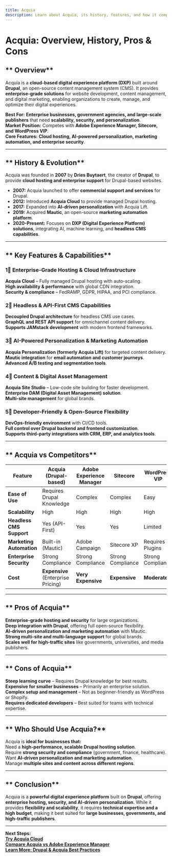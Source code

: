 ```yaml
---
title: Acquia  
description: Learn about Acquia, its history, features, and how it compares to other CMS platforms.  
---
```


# **Acquia: Overview, History, Pros & Cons**  

## ** Overview**  
Acquia is a **cloud-based digital experience platform (DXP)** built around **Drupal**, an open-source content management system (CMS). It provides **enterprise-grade solutions** for website development, content management, and digital marketing, enabling organizations to create, manage, and optimize their digital experiences.  

 **Best For:** **Enterprise businesses, government agencies, and large-scale publishers** that need **scalability, security, and personalization**.  
 **Market Position:** Competes with **Adobe Experience Manager, Sitecore, and WordPress VIP**.  
 **Core Features:** **Cloud hosting, AI-powered personalization, marketing automation, and enterprise security**.  

---

## ** History & Evolution**  
Acquia was founded in **2007** by **Dries Buytaert**, the creator of **Drupal**, to provide **cloud hosting and enterprise support** for Drupal-based websites.  

- **2007:** Acquia launched to offer **commercial support and services** for Drupal.  
- **2012:** Introduced **Acquia Cloud** to provide managed Drupal hosting.  
- **2017:** Expanded into **AI-driven personalization** with Acquia Lift.  
- **2019:** Acquired **Mautic**, an open-source **marketing automation platform**.  
- **2020-Present:** Focuses on **DXP (Digital Experience Platform) solutions**, integrating AI, machine learning, and **headless CMS capabilities**.  

---

## ** Key Features & Capabilities**  

### **1⃣ Enterprise-Grade Hosting & Cloud Infrastructure**  
 **Acquia Cloud** – Fully managed Drupal hosting with auto-scaling.  
 **High availability & performance** with global CDN integration.  
 **Security & compliance** – FedRAMP, GDPR, HIPAA, and PCI compliance.  

### **2⃣ Headless & API-First CMS Capabilities**  
 **Decoupled Drupal architecture** for headless CMS use cases.  
 **GraphQL and REST API support** for omnichannel content delivery.  
 **Supports JAMstack development** with modern frontend frameworks.  

### **3⃣ AI-Powered Personalization & Marketing Automation**  
 **Acquia Personalization (formerly Acquia Lift)** for targeted content delivery.  
 **Mautic integration** for **email automation and customer journeys**.  
 **Advanced A/B testing and segmentation tools**.  

### **4⃣ Content & Digital Asset Management**  
 **Acquia Site Studio** – Low-code site building for faster development.  
 **Enterprise DAM (Digital Asset Management) solution**.  
 **Multi-site management** for global brands.  

### **5⃣ Developer-Friendly & Open-Source Flexibility**  
 **DevOps-friendly environment** with CI/CD tools.  
 **Full control over Drupal backend and frontend customization**.  
 **Supports third-party integrations with CRM, ERP, and analytics tools**.  

---

## ** Acquia vs Competitors**  

| Feature                  | Acquia (Drupal-based) | Adobe Experience Manager | Sitecore | WordPress VIP |
|--------------------------|----------------------|-------------------------|----------|---------------|
| **Ease of Use**          |  Requires Drupal Knowledge |  Complex |  Complex |  Easy |
| **Scalability**          |  High |  High |  High |  High |
| **Headless CMS Support** |  Yes (API-First) |  Yes |  Yes |  Limited |
| **Marketing Automation** |  Built-in (Mautic) |  Adobe Campaign |  Sitecore XP |  Requires Plugins |
| **Enterprise Security**  |  Strong Compliance |  Strong Compliance |  Strong Compliance |  Strong Compliance |
| **Cost**                 | **Expensive** (Enterprise Pricing) | **Very Expensive** | **Expensive** | **Moderate** |

---

## ** Pros of Acquia**  
 **Enterprise-grade hosting and security** for large organizations.  
 **Deep integration with Drupal**, offering full open-source flexibility.  
 **AI-driven personalization and marketing automation** with Mautic.  
 **Strong multi-site and multi-language support** for global brands.  
 **Scales well for high-traffic sites** like governments, universities, and media publishers.  

---

## ** Cons of Acquia**  
 **Steep learning curve** – Requires Drupal knowledge for best results.  
 **Expensive for smaller businesses** – Primarily an enterprise solution.  
 **Complex setup and management** – Not as beginner-friendly as WordPress or Shopify.  
 **Requires dedicated developers** – Best suited for teams with technical expertise.  

---

## ** Who Should Use Acquia?**  
Acquia is **ideal for businesses that:**  
 Need a **high-performance, scalable Drupal hosting solution**.  
 Require **strong security and compliance** (government, finance, healthcare).  
 Want **AI-driven personalization and marketing automation**.  
 Manage **multiple sites and content across different regions**.  

---

## ** Conclusion**  
Acquia is a **powerful digital experience platform** built on **Drupal**, offering **enterprise hosting, security, and AI-driven personalization**. While it provides **flexibility and scalability**, it requires **technical expertise and a high budget**, making it best suited for **large businesses, governments, and high-traffic publishers**.  

---

 **Next Steps:**  
 **[Try Acquia Cloud](https://www.acquia.com/)**  
 **[Compare Acquia vs Adobe Experience Manager](#)**  
 **[Learn More: Drupal & Acquia Best Practices](#)**  
